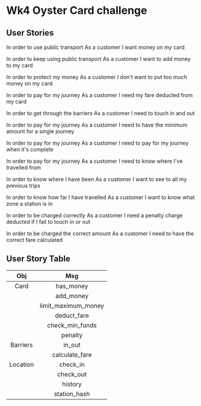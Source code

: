 # Wk4 Oyster Card challenge

## User Stories

In order to use public transport
As a customer
I want money on my card

In order to keep using public transport
As a customer
I want to add money to my card

In order to protect my money
As a customer
I don't want to put too much money on my card

In order to pay for my journey
As a customer
I need my fare deducted from my card

In order to get through the barriers
As a customer
I need to touch in and out

In order to pay for my journey
As a customer
I need to have the minimum amount for a single journey

In order to pay for my journey
As a customer
I need to pay for my journey when it's complete

In order to pay for my journey
As a customer
I need to know where I've travelled from

In order to know where I have been
As a customer
I want to see to all my previous trips

In order to know how far I have travelled
As a customer
I want to know what zone a station is in

In order to be charged correctly
As a customer
I need a penalty charge deducted if I fail to touch in or out

In order to be charged the correct amount
As a customer
I need to have the correct fare calculated

## User Story Table

| Obj | Msg|
| :-: | :-: |
| Card | has_money |
| | add_money |
| | limit_maximum_money |
| | deduct_fare |
| | check_min_funds |
| | penalty |
| Barriers | in_out |
| | calculate_fare |
| Location | check_in |
| | check_out |
| | history |
| | station_hash |
